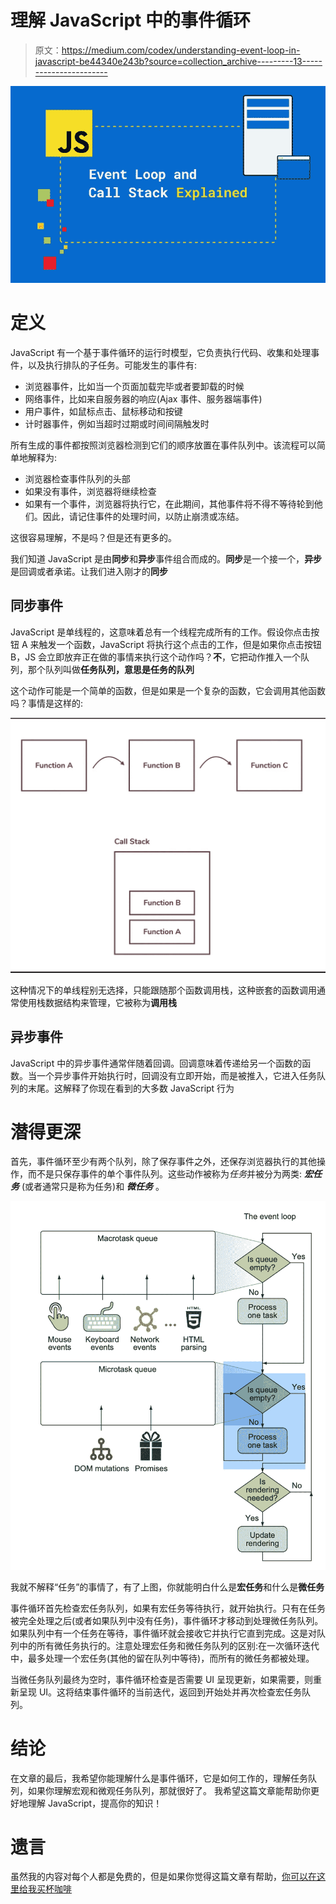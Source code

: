 # 理解 JavaScript 中的事件循环

> 原文：<https://medium.com/codex/understanding-event-loop-in-javascript-be44340e243b?source=collection_archive---------13----------------------->

![](img/39fa8edcc9713b2a3759dd9e6019a05f.png)

# 定义

JavaScript 有一个基于事件循环的运行时模型，它负责执行代码、收集和处理事件，以及执行排队的子任务。可能发生的事件有:

*   浏览器事件，比如当一个页面加载完毕或者要卸载的时候
*   网络事件，比如来自服务器的响应(Ajax 事件、服务器端事件)
*   用户事件，如鼠标点击、鼠标移动和按键
*   计时器事件，例如当超时过期或时间间隔触发时

所有生成的事件都按照浏览器检测到它们的顺序放置在事件队列中。该流程可以简单地解释为:

*   浏览器检查事件队列的头部
*   如果没有事件，浏览器将继续检查
*   如果有一个事件，浏览器将执行它，在此期间，其他事件将不得不等待轮到他们。因此，请记住事件的处理时间，以防止崩溃或冻结。

这很容易理解，不是吗？但是还有更多的。

我们知道 JavaScript 是由**同步**和**异步**事件组合而成的。**同步**是一个接一个，**异步**是回调或者承诺。让我们进入刚才的**同步**

## **同步事件**

JavaScript 是单线程的，这意味着总有一个线程完成所有的工作。假设你点击按钮 A 来触发一个函数，JavaScript 将执行这个点击的工作，但是如果你点击按钮 B，JS 会立即放弃正在做的事情来执行这个动作吗？**不**，它把动作推入一个队列，那个队列叫做**任务队列，意思是任务的队列**

这个动作可能是一个简单的函数，但是如果是一个复杂的函数，它会调用其他函数吗？事情是这样的:

![](img/5fe2bdd8d78c21358afec7b62fd1eb24.png)

这种情况下的单线程别无选择，只能跟随那个函数调用栈，这种嵌套的函数调用通常使用栈数据结构来管理，它被称为**调用栈**

## 异步事件

JavaScript 中的异步事件通常伴随着回调。回调意味着传递给另一个函数的函数。当一个异步事件开始执行时，回调没有立即开始，而是被推入，它进入任务队列的末尾。这解释了你现在看到的大多数 JavaScript 行为

# 潜得更深

首先，事件循环至少有两个队列，除了保存事件之外，还保存浏览器执行的其他操作，而不是只保存事件的单个事件队列。这些动作被称为*任务*并被分为两类: ***宏任务*** (或者通常只是称为任务)和 ***微任务*** 。

![](img/617b99e1cce36727b215d238f1f04c33.png)

我就不解释“任务”的事情了，有了上图，你就能明白什么是**宏任务**和什么是**微任务**

事件循环首先检查宏任务队列，如果有宏任务等待执行，就开始执行。只有在任务被完全处理之后(或者如果队列中没有任务)，事件循环才移动到处理微任务队列。如果队列中有一个任务在等待，事件循环就会接收它并执行它直到完成。这是对队列中的所有微任务执行的。注意处理宏任务和微任务队列的区别:在一次循环迭代中，最多处理一个宏任务(其他的留在队列中等待)，而所有的微任务都被处理。

当微任务队列最终为空时，事件循环检查是否需要 UI 呈现更新，如果需要，则重新呈现 UI。这将结束事件循环的当前迭代，返回到开始处并再次检查宏任务队列。

# 结论

在文章的最后，我希望你能理解什么是事件循环，它是如何工作的，理解任务队列，如果你理解宏观和微观任务队列，那就很好了。
我希望这篇文章能帮助你更好地理解 JavaScript，提高你的知识！

# 遗言

虽然我的内容对每个人都是免费的，但是如果你觉得这篇文章有帮助，[你可以在这里给我买杯咖啡](https://www.buymeacoffee.com/kylele19)